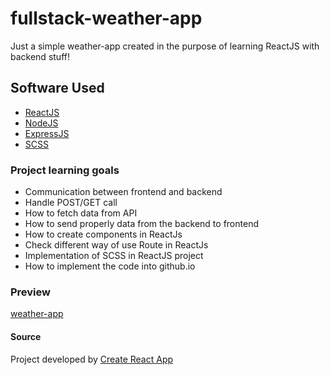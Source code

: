 # fullstack-weather-app
Just a simple weather-app created in the purpose of learning ReactJS with backend stuff!

## Software Used

* [ReactJS](https://reactjs.org/)
* [NodeJS](https://nodejs.org/en/)
* [ExpressJS](https://expressjs.com/)
* [SCSS](https://sass-lang.com/)

### Project learning goals

* Communication between frontend and backend
* Handle POST/GET call
* How to fetch data from API
* How to send properly data from the backend to frontend
* How to create components in ReactJs 
* Check different way of use Route in ReactJs
* Implementation of SCSS in ReactJS project
* How to implement the code into github.io

### Preview

[weather-app]()

#### Source

Project developed by [Create React App](https://github.com/facebook/create-react-app)
